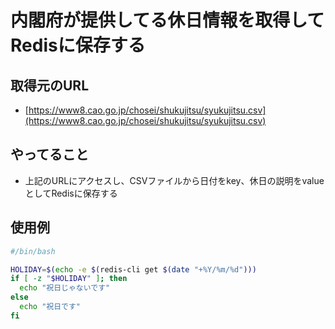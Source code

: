# 内閣府が提供してる休日情報を取得してRedisに保存する

## 取得元のURL

- [https://www8.cao.go.jp/chosei/shukujitsu/syukujitsu.csv](https://www8.cao.go.jp/chosei/shukujitsu/syukujitsu.csv)

## やってること

- 上記のURLにアクセスし、CSVファイルから日付をkey、休日の説明をvalueとしてRedisに保存する

## 使用例

```bash
#/bin/bash

HOLIDAY=$(echo -e $(redis-cli get $(date "+%Y/%m/%d")))
if [ -z "$HOLIDAY" ]; then
  echo "祝日じゃないです"
else
  echo "祝日です"
fi
```

